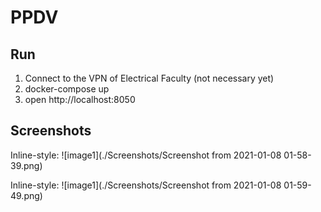 # PPDV
## Run
1. Connect to the VPN of Electrical Faculty (not necessary yet)
2. docker-compose up
3. open http://localhost:8050 

## Screenshots
Inline-style: 
![image1](./Screenshots/Screenshot from 2021-01-08 01-58-39.png)

Inline-style: 
![image1](./Screenshots/Screenshot from 2021-01-08 01-59-49.png)

